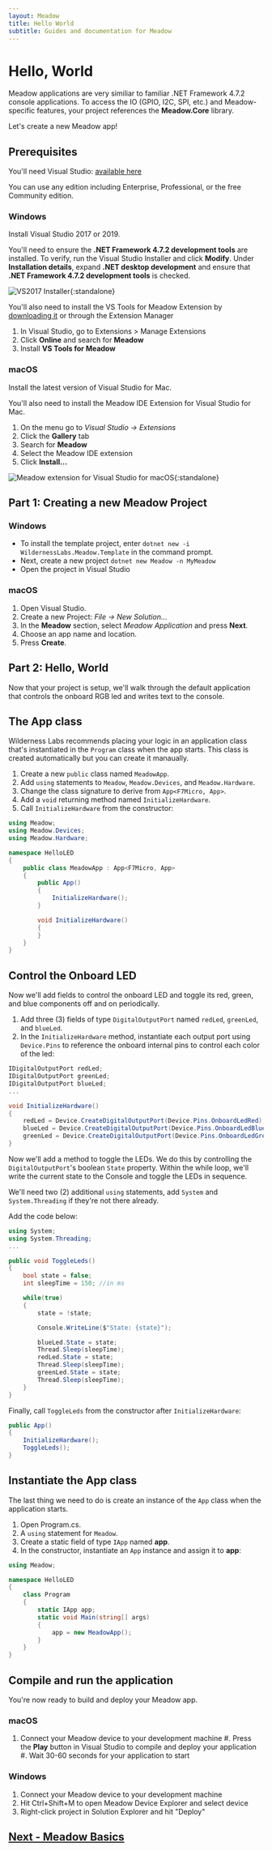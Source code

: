 ```yaml
---
layout: Meadow
title: Hello World
subtitle: Guides and documentation for Meadow
---
```


# Hello, World

Meadow applications are very similiar to familiar .NET Framework 4.7.2 console applications. To access the IO (GPIO, I2C, SPI, etc.) and Meadow-specific features, your project references the **Meadow.Core** library.

Let's create a new Meadow app!

## Prerequisites

You'll need Visual Studio: [available here](https://visualstudio.microsoft.com/downloads/)

You can use any edition including Enterprise, Professional, or the free Community edition.  

### Windows

Install Visual Studio 2017 or 2019.

You'll need to ensure the **.NET Framework 4.7.2 development tools** are installed. To verify, run the Visual Studio Installer and click **Modify**. Under **Installation details**, expand **.NET desktop development** and ensure that **.NET Framework 4.7.2 development tools** is checked.

![VS2017 Installer](vs2017_install.png){:standalone}

You'll also need to install the VS Tools for Meadow Extension by [downloading it](https://marketplace.visualstudio.com/items?itemName=WildernessLabs.vsmeadow01) or through the Extension Manager

1. In Visual Studio, go to Extensions > Manage Extensions
1. Click **Online** and search for **Meadow**
1. Install **VS Tools for Meadow**

### macOS

Install the latest version of Visual Studio for Mac.

You'll also need to install the Meadow IDE Extension for Visual Studio for Mac.

1. On the menu go to *Visual Studio -> Extensions*
1. Click the **Gallery** tab
1. Search for **Meadow**
1. Select the Meadow IDE extension
1. Click **Install...** 

![Meadow extension for Visual Studio for macOS](meadow_extension.png){:standalone}

## Part 1: Creating a new Meadow Project

### Windows

 * To install the template project, enter `dotnet new -i WildernessLabs.Meadow.Template` in the command prompt.
 * Next, create a new project `dotnet new Meadow -n MyMeadow`
 * Open the project in Visual Studio

### macOS

 1. Open Visual Studio.
 1. Create a new Project: *File -> New Solution..*.
 1. In the **Meadow** section, select *Meadow Application* and press **Next**.
 1. Choose an app name and location.
 1. Press **Create**.

## Part 2: Hello, World

Now that your project is setup, we'll walk through the default application that controls the onboard RGB led and writes text to the console. 

## The App class

Wilderness Labs recommends placing your logic in an application class that's instantiated in the `Program` class when the app starts. This class is created automatically but you can create it manaually.

 1. Create a new `public` class named `MeadowApp`.
 1. Add `using` statements to `Meadow`, `Meadow.Devices`, and `Meadow.Hardware`.
 1. Change the class signature to derive from `App<F7Micro, App>`.
 1. Add a `void` returning method named `InitializeHardware`.
 1. Call `InitializeHardware` from the constructor:

  ```csharp
  using Meadow;
  using Meadow.Devices;
  using Meadow.Hardware;

  namespace HelloLED
  {
      public class MeadowApp : App<F7Micro, App>
      {
          public App()
          {
              InitializeHardware();
          }

          void InitializeHardware()
          {
          }
      }
  }
  ```

## Control the Onboard LED

Now we'll add fields to control the onboard LED and toggle its red, green, and blue components off and on periodically.

 1. Add three (3) fields of type `DigitalOutputPort` named `redLed`, `greenLed`, and `blueLed`.
 1. In the `InitializeHardware` method, instantiate each output port using `Device.Pins` to reference the onboard internal pins to control each color of the led:

  ```csharp
  IDigitalOutputPort redLed;
  IDigitalOutputPort greenLed;
  IDigitalOutputPort blueLed;
  ...

  void InitializeHardware()
  {
      redLed = Device.CreateDigitalOutputPort(Device.Pins.OnboardLedRed);
      blueLed = Device.CreateDigitalOutputPort(Device.Pins.OnboardLedBlue);
      greenLed = Device.CreateDigitalOutputPort(Device.Pins.OnboardLedGreen);
  }
  ```

Now we'll add a method to toggle the LEDs. We do this by controlling the `DigitalOutputPort`'s boolean `State` property. Within the while loop, we'll write the current state to the Console and toggle the LEDs in sequence.

We'll need two (2) additional `using` statements, add `System` and `System.Threading` if they're not there already.

Add the code below:

```csharp
using System;
using System.Threading;
...

public void ToggleLeds()
{
    bool state = false;
    int sleepTime = 150; //in ms

    while(true)
    {
        state = !state;

        Console.WriteLine($"State: {state}");

        blueLed.State = state;
        Thread.Sleep(sleepTime);
        redLed.State = state;
        Thread.Sleep(sleepTime);
        greenLed.State = state;
        Thread.Sleep(sleepTime);
    }
}
```

Finally, call `ToggleLeds` from the constructor after `InitializeHardware`:

```csharp
public App()
{
    InitializeHardware();
    ToggleLeds();
}
```

## Instantiate the App class

The last thing we need to do is create an instance of the `App` class when the application starts.

 1. Open Program.cs.
 1. A `using` statement for `Meadow`.
 1. Create a static field of type `IApp` named **app**.
 1. In the constructor, instantiate an `App` instance and assign it to **app**:

  ```csharp
  using Meadow;

  namespace HelloLED
  {
      class Program
      {
          static IApp app;
          static void Main(string[] args)
          {
              app = new MeadowApp();
          }
      }
  }
  ```

## Compile and run the application

You're now ready to build and deploy your Meadow app.

### macOS

1. Connect your Meadow device to your development machine
#. Press the **Play** button in Visual Studio to compile and deploy your application
#. Wait 30-60 seconds for your application to start

### Windows

1. Connect your Meadow device to your development machine
1. Hit Ctrl+Shift+M to open Meadow Device Explorer and select device
1. Right-click project in Solution Explorer and hit "Deploy"

## [Next - Meadow Basics](/Meadow/Meadow_Basics/)
